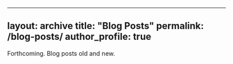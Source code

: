   ---
layout: archive
title: "Blog Posts"
permalink: /blog-posts/
author_profile: true
---

Forthcoming. Blog posts old and new.
